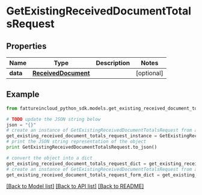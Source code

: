 # GetExistingReceivedDocumentTotalsRequest



## Properties
Name | Type | Description | Notes
------------ | ------------- | ------------- | -------------
**data** | [**ReceivedDocument**](ReceivedDocument.md) |  | [optional] 

## Example

```python
from fattureincloud_python_sdk.models.get_existing_received_document_totals_request import GetExistingReceivedDocumentTotalsRequest

# TODO update the JSON string below
json = "{}"
# create an instance of GetExistingReceivedDocumentTotalsRequest from a JSON string
get_existing_received_document_totals_request_instance = GetExistingReceivedDocumentTotalsRequest.from_json(json)
# print the JSON string representation of the object
print GetExistingReceivedDocumentTotalsRequest.to_json()

# convert the object into a dict
get_existing_received_document_totals_request_dict = get_existing_received_document_totals_request_instance.to_dict()
# create an instance of GetExistingReceivedDocumentTotalsRequest from a dict
get_existing_received_document_totals_request_form_dict = get_existing_received_document_totals_request.from_dict(get_existing_received_document_totals_request_dict)
```
[[Back to Model list]](../README.md#documentation-for-models) [[Back to API list]](../README.md#documentation-for-api-endpoints) [[Back to README]](../README.md)



